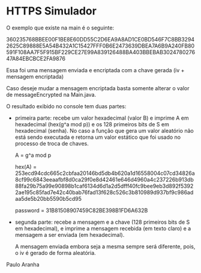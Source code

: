 # HTTPS Simulador

O exemplo que existe na main é o seguinte:

360235768BBEE00F1BE8E60DD55C2D6EA9A8AD1CE0BD546F7C8BB32942625C89888E5A54B432A1C15427FFF0B6E2473639DBEA7A6B9A240FB80591F108AA7F5F915BF229CE27E99A839126488BA403BBEBAB302478027647A84EBCBCE2FA9876

Essa foi uma mensagem enviada e encriptada com a chave gerada (iv + mensagem encriptada)

Caso deseje mudar a mensagem encriptada basta somente alterar o valor de messageEncrypted na Main.java.

O resultado exibido no console tem duas partes:

* primeira parte: recebe um	valor hexadecimal (valor B) e imprime A em hexadecimal (hex(g^a mod p)) e os 128 primeiros bits de S 
em hexadecimal (senha). No caso a função que gera um valor aleatório não está sendo executada e retorna um valor estático
que foi usado no processo de troca de chaves.

    A = g^a mod p

    hex(A) = 253ecd94cdc665c2cbfaa20146bd5db4b620a1d16558004c07cd34826a8cf99c6843eeaafbf8d0ca29f0e8d42461e646d4960a4c237226b913db88fa29b75a99e90898b1caf6134d6d1a2d5dfff40fc9bee9eb3d892f53922ae195c85fad7e42c40bab76fad13f628c526c3b810989d937bf9c986adaa5de5b20bb5590b5cd95

    password = 31B81508907459C82BE398B1FD6A632B

* segunda parte: recebe	a mensagem e a chave (128 primeiros	bits de	S em hexadecimal), e imprime a mensagem	recebida (em
texto claro) e a mensagem a	ser	enviada	(em	hexadecimal).

    A mensagem enviada embora seja a mesma sempre será diferente, pois, o iv é gerado de forma aleatória.
    
Paulo Aranha